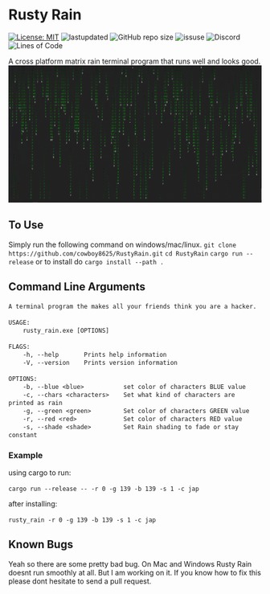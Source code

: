 # Rusty Rain

[![License: MIT](https://img.shields.io/badge/License-MIT-blue.svg)](LICENSE)
![lastupdated](https://img.shields.io/github/last-commit/cowboy8625/RustyRain)
![GitHub repo size](https://img.shields.io/github/repo-size/cowboy8625/RustyRain)
![issuse](https://img.shields.io/github/issues/cowboy8625/RustyRain)
![Discord](https://img.shields.io/discord/509849754155614230)
![Lines of Code](https://tokei.rs/b1/github/cowboy8625/RustyRain)

A cross platform matrix rain terminal program that runs well and looks good.
![With Shading](snapshots/rain1.png)

## To Use

Simply run the following command on windows/mac/linux.
`git clone https://github.com/cowboy8625/RustyRain.git`
`cd RustyRain`
`cargo run --release` or to install do `cargo install --path .`

## Command Line Arguments

```
A terminal program the makes all your friends think you are a hacker.

USAGE:
    rusty_rain.exe [OPTIONS]

FLAGS:
    -h, --help       Prints help information
    -V, --version    Prints version information

OPTIONS:
    -b, --blue <blue>           set color of characters BLUE value
    -c, --chars <characters>    Set what kind of characters are printed as rain
    -g, --green <green>         Set color of characters GREEN value
    -r, --red <red>             Set color of characters RED value
    -s, --shade <shade>         Set Rain shading to fade or stay constant
```

### Example

using cargo to run:

`cargo run --release -- -r 0 -g 139 -b 139 -s 1 -c jap`

after installing:

`rusty_rain -r 0 -g 139 -b 139 -s 1 -c jap`

## Known Bugs

Yeah so there are some pretty bad bug.
On Mac and Windows Rusty Rain doesnt run smoothly at all.
But I am working on it.
If you know how to fix this please dont hesitate to send a pull request.

